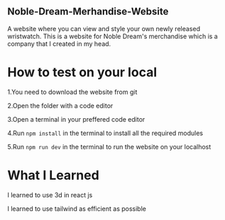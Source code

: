 ## Noble-Dream-Merhandise-Website

A website where you can view and style your own newly released wristwatch. This is a website for Noble Dream's merchandise which is a company that I created in my head.

# How to test on your local

1.You need to download the website from git

2.Open the folder with a code editor

3.Open a terminal in your preffered code editor

4.Run ```npm install``` in the terminal to install all the required modules

5.Run ```npm run dev``` in the terminal to run the website on your localhost

# What I Learned

I learned to use 3d in react js

I learned to use tailwind as efficient as possible
